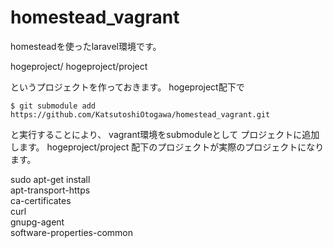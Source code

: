 # homestead_vagrant
homesteadを使ったlaravel環境です。

hogeproject/
hogeproject/project

というプロジェクトを作っておきます。
hogeproject配下で
```
$ git submodule add https://github.com/KatsutoshiOtogawa/homestead_vagrant.git
```

と実行することにより、
vagrant環境をsubmoduleとして
プロジェクトに追加します。
hogeproject/project
配下のプロジェクトが実際のプロジェクトになります。

sudo apt-get install \
    apt-transport-https \
    ca-certificates \
    curl \
    gnupg-agent \
    software-properties-common
